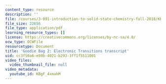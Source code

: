 ```yaml
---
content_type: resource
description: ''
file: /courses/3-091-introduction-to-solid-state-chemistry-fall-2018/KBgF_4xmahM_transcript.pdf
file_size: 22656
file_type: application/pdf
learning_resource_types: []
license: https://creativecommons.org/licenses/by-nc-sa/4.0/
ocw_type: OCWFile
resourcetype: Document
title: 'Goodie Bag 2: Electronic Transitions transcript'
uid: cc3f50a6-e89b-4021-b293-3ff1f5511001
video_files:
  video_thumbnail_file: null
video_metadata:
  youtube_id: KBgF_4xmahM
---
```

